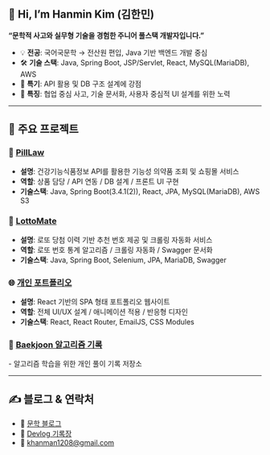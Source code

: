 <h2>👋 Hi, I’m Hanmin Kim (김한민)</h2>
<p><strong>“문학적 사고와 실무형 기술을 경험한 주니어 풀스택 개발자입니다.”</strong></p>

<ul>
  <li>💡 <strong>전공</strong>: 국어국문학 → 전산원 편입, Java 기반 백엔드 개발 중심</li>
  <li>🛠️ <strong>기술 스택</strong>: Java, Spring Boot, JSP/Servlet, React, MySQL(MariaDB), AWS</li>
  <li>🚀 <strong>특기</strong>: API 활용 및 DB 구조 설계에 강점</li>
  <li>🧠 <strong>특징</strong>: 협업 중심 사고, 기술 문서화, 사용자 중심적 UI 설계를 위한 노력</li>
</ul>

<hr>

<h2>📌 주요 프로젝트</h2>

<h3>🔗 <a href="https://pilllaw.eeerrorcode.com/pilllaw" target="_blank">PillLaw</a></h3>
<ul>
  <li><strong>설명</strong>: 건강기능식품정보 API를 활용한 기능성 의약품 조회 및 쇼핑몰 서비스</li>
  <li><strong>역할</strong>: 상품 담당 / API 연동 / DB 설계 / 프론트 UI 구현</li>
  <li><strong>기술스택</strong>: Java, Spring Boot(3.4.1(2)), React, JPA, MySQL(MariaDB), AWS S3</li>
</ul>

<h3>🎯 <a href="https://github.com/DaHnDell/lotto_mate_frontend" target="_blank">LottoMate</a></h3>
<ul>
  <li><strong>설명</strong>: 로또 당첨 이력 기반 추천 번호 제공 및 크롤링 자동화 서비스</li>
  <li><strong>역할</strong>: 로또 번호 통계 알고리즘 / 크롤링 자동화 / Swagger 문서화</li>
  <li><strong>기술스택</strong>: Java, Spring Boot, Selenium, JPA, MariaDB, Swagger</li>
</ul>

<h3>🌐 <a href="https://github.com/DaHnDell/port" target="_blank">개인 포트폴리오</a></h3>
<ul>
  <li><strong>설명</strong>: React 기반의 SPA 형태 포트폴리오 웹사이트</li>
  <li><strong>역할</strong>: 전체 UI/UX 설계 / 애니메이션 적용 / 반응형 디자인</li>
  <li><strong>기술스택</strong>: React, React Router, EmailJS, CSS Modules</li>
</ul>

<h3>📘 <a href="https://github.com/DaHnDell/BaekJoon_Online_Judge" target="_blank">Baekjoon 알고리즘 기록</a></h3>
<p>- 알고리즘 학습을 위한 개인 풀이 기록 저장소</p>

<hr>

<h2>✍ 블로그 & 연락처</h2>
<ul>
  <li>📘 <a href="https://blog.naver.com/khanman11" target="_blank">문학 블로그</a></li>
  <li>📙 <a href="https://dahndellthedev.tistory.com/" target="_blank">Devlog 기록장</a></li>
  <li>📧 <a href="mailto:khanman1208@gmail.com">khanman1208@gmail.com</a></li>
</ul>
